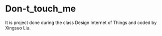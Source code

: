 # Don-t_touch_me

It is project done during the class Design Internet of Things and coded by Xingsuo Liu.
